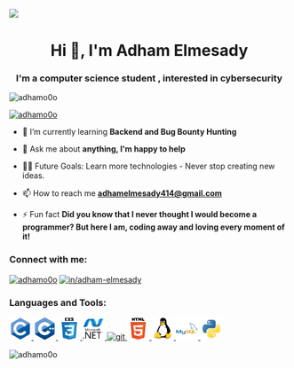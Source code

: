 
<a href="https://count.getloli.com/"><img src="https://count.getloli.com/get/@:devbn3li"></a><h1 align="center">Hi 👋, I'm Adham Elmesady</h1>
<h3 align="center">I'm a computer science student , interested in cybersecurity</h3>

<p align="left"> <img src="https://komarev.com/ghpvc/?username=adhamo0o&label=Profile%20views&color=0e75b6&style=flat" alt="adhamo0o" /> </p>

<p align="left"> <a href="https://twitter.com/adhamo0o" target="blank"><img src="https://img.shields.io/twitter/follow/adhamo0o?logo=twitter&style=for-the-badge" alt="adhamo0o" /></a> </p>

- 🌱 I’m currently learning **Backend and Bug Bounty Hunting**

- 💬 Ask me about **anything, I'm happy to help**

- 💪🏼 Future Goals: Learn more technologies - Never stop creating new ideas.

- 📫 How to reach me **adhamelmesady414@gmail.com**

- ⚡ Fun fact **Did you know that I never thought I would become a programmer? But here I am, coding away and loving every moment of it!**

<h3 align="left">Connect with me:</h3>
<p align="left">
<a href="https://twitter.com/adhamo0o" target="blank"><img align="center" src="https://raw.githubusercontent.com/rahuldkjain/github-profile-readme-generator/master/src/images/icons/Social/twitter.svg" alt="adhamo0o" height="30" width="40" /></a>
<a href="https://linkedin.com/in/adham-elmesady-488649254/" target="blank"><img align="center" src="https://raw.githubusercontent.com/rahuldkjain/github-profile-readme-generator/master/src/images/icons/Social/linked-in-alt.svg" alt="in/adham-elmesady" height="30" width="40" /></a>
</p>

<h3 align="left">Languages and Tools:</h3>
<p align="left"> <a href="https://www.cprogramming.com/" target="_blank" rel="noreferrer"> <img src="https://raw.githubusercontent.com/devicons/devicon/master/icons/c/c-original.svg" alt="c" width="40" height="40"/> </a> <a href="https://www.w3schools.com/cpp/" target="_blank" rel="noreferrer"> <img src="https://raw.githubusercontent.com/devicons/devicon/master/icons/cplusplus/cplusplus-original.svg" alt="cplusplus" width="40" height="40"/> </a> <a href="https://www.w3schools.com/css/" target="_blank" rel="noreferrer"> <img src="https://raw.githubusercontent.com/devicons/devicon/master/icons/css3/css3-original-wordmark.svg" alt="css3" width="40" height="40"/> </a> <a href="https://dotnet.microsoft.com/" target="_blank" rel="noreferrer"> <img src="https://raw.githubusercontent.com/devicons/devicon/master/icons/dot-net/dot-net-original-wordmark.svg" alt="dotnet" width="40" height="40"/> </a> <a href="https://git-scm.com/" target="_blank" rel="noreferrer"> <img src="https://www.vectorlogo.zone/logos/git-scm/git-scm-icon.svg" alt="git" width="40" height="40"/> </a> <a href="https://www.w3.org/html/" target="_blank" rel="noreferrer"> <img src="https://raw.githubusercontent.com/devicons/devicon/master/icons/html5/html5-original-wordmark.svg" alt="html5" width="40" height="40"/> </a> <a href="https://www.linux.org/" target="_blank" rel="noreferrer"> <img src="https://raw.githubusercontent.com/devicons/devicon/master/icons/linux/linux-original.svg" alt="linux" width="40" height="40"/> </a> <a href="https://www.mysql.com/" target="_blank" rel="noreferrer"> <img src="https://raw.githubusercontent.com/devicons/devicon/master/icons/mysql/mysql-original-wordmark.svg" alt="mysql" width="40" height="40"/> </a> <a href="https://www.python.org" target="_blank" rel="noreferrer"> <img src="https://raw.githubusercontent.com/devicons/devicon/master/icons/python/python-original.svg" alt="python" width="40" height="40"/> </a> </p>

<p><img align="center" src="https://github-readme-stats.vercel.app/api/top-langs?username=adhamo0o&show_icons=true&locale=en&layout=compact" alt="adhamo0o" /></p>
